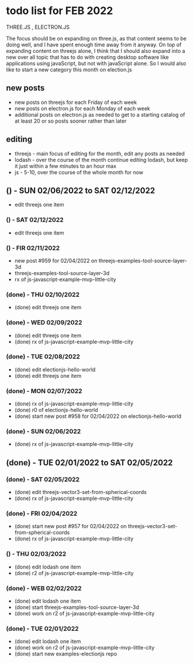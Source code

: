 # todo list for FEB 2022

THREE.JS , ELECTRON.JS

The focus should be on expanding on three.js, as that content seems to be doing well, and I have spent enough time away from it anyway. On top of expanding content on threejs alone, I think that I should also expand into a new over all topic that has to do with creating desktop software like applications using javaScript, but not with javaScript alone. So I would also like to start a new category this month on election.js


## new posts
* new posts on threejs for each Friday of each week
* new posts on electron.js for each Monday of each week
* additional posts on electron.js as needed to get to a starting catalog of at least 20 or so posts sooner rather than later

## editing 
* threejs - main focus of editing for the month, edit any posts as needed
* lodash -  over the course of the month continue editing lodash, but keep it just within a few minutes to an hour max
* js - 5-10, over the course of the whole month for now


<!-- ////////// //////////
    WEEK 2
/////////////// ///////-->
## () - SUN 02/06/2022 to  SAT 02/12/2022
* edit threejs one item

### () - SAT 02/12/2022
* edit threejs one item

### () - FIR 02/11/2022
* new post #959 for 02/04/2022 on threejs-examples-tool-source-layer-3d
* threejs-examples-tool-source-layer-3d
* rx of js-javascript-example-mvp-little-city

### (done) - THU 02/10/2022
* (done) edit threejs one item

### (done) - WED 02/09/2022
* (done) edit threejs one item
* (done) rx of js-javascript-example-mvp-little-city

### (done) - TUE 02/08/2022
* (done) edit electionjs-hello-world
* (done) edit threejs one item

### (done) - MON 02/07/2022
* (done) rx of js-javascript-example-mvp-little-city
* (done) r0 of electionjs-hello-world
* (done) start new post #958 for 02/04/2022 on electionjs-hello-world

### (done) - SUN 02/06/2022
* (done) rx of js-javascript-example-mvp-little-city

<!-- ////////// //////////
    WEEK 1
/////////////// ///////-->
## (done) - TUE 02/01/2022 to  SAT 02/05/2022

### (done) - SAT 02/05/2022
* (done) edit threejs-vector3-set-from-spherical-coords
* (done) rx of js-javascript-example-mvp-little-city

### (done) - FRI 02/04/2022
* (done) start new post #957 for 02/04/2022 on threejs-vector3-set-from-spherical-coords
* (done) rx of js-javascript-example-mvp-little-city

### () - THU 02/03/2022
* (done) edit lodash one item
* (done) r2 of js-javascript-example-mvp-little-city

### (done) - WEB 02/02/2022
* (done) edit lodash one item
* (done) start threejs-examples-tool-source-layer-3d
* (done) work on r2 of js-javascript-example-mvp-little-city

### (done) - TUE 02/01/2022
* (done) edit lodash one item
* (done) work on r2 of js-javascript-example-mvp-little-city
* (done) start new examples-electionjs repo


